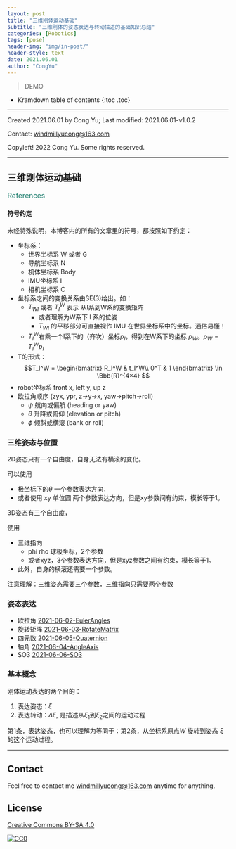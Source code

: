```yaml
---
layout: post
title: "三维刚体运动基础"
subtitle: "三维刚体的姿态表达与转动描述的基础知识总结"
categories: [Robotics]
tags: [pose]
header-img: "img/in-post/"
header-style: text
date: 2021.06.01
author: "CongYu"
---
```


>  DEMO

* Kramdown table of contents
{:toc .toc}

----

Created 2021.06.01 by Cong Yu; Last modified: 2021.06.01-v1.0.2

Contact: [windmillyucong@163.com](mailto:windmillyucong@163.com)

Copyleft! 2022 Cong Yu. Some rights reserved.

----

## 三维刚体运动基础

<p style="font-size:16px;color:#176;text-align:left;">References</p> 


#### 符号约定

未经特殊说明，本博客内的所有的文章里的符号，都按照如下约定：

- 坐标系：
	- 世界坐标系 W 或者 G
	- 导航坐标系 N
	- 机体坐标系 Body
	- IMU坐标系 I
	- 相机坐标系 C
- 坐标系之间的变换关系由SE(3)给出。如：
	- $T_{WI}$ 或者 $T_I^W$ 表示 从I系到W系的变换矩阵
		- 或者理解为W系下 I 系的位姿
		- $T_{WI}$ 的平移部分可直接视作 IMU 在世界坐标系中的坐标。通俗易懂！
	- $T_I^W$右乘一个I系下的（齐次）坐标$p_I$，得到在W系下的坐标 $p_W$。$p_W = T_I^W p_I$  
- T的形式：
	$$T_I^W = \begin{bmatrix} R_I^W &  t_I^W\\ 0^T  & 1 \end{bmatrix} \in \Bbb{R}^{4×4} $$
- robot坐标系  front  x, left  y, up  z
- 欧拉角顺序 (zyx, ypr, z->y->x, yaw->pitch->roll)
	- $\psi$ 航向或偏航 (heading or yaw)
	- $\theta$  升降或俯仰 (elevation or pitch)
	- $\phi$ 倾斜或横滚 (bank or roll)



### 三维姿态与位置

2D姿态只有一个自由度，自身无法有横滚的变化。

可以使用 
- 极坐标下的$\theta$ 一个参数表达方向，
- 或者使用 xy 单位圆 两个参数表达方向，但是xy参数间有约束，模长等于1。

3D姿态有三个自由度，

使用
- 三维指向
  - phi rho 球极坐标，2个参数
  - 或者xyz，3个参数表达方向，但是xyz参数之间有约束，模长等于1。
- 此外，自身的横滚还需要一个参数。

注意理解：三维姿态需要三个参数，三维指向只需要两个参数


### 姿态表达

- 欧拉角 [2021-06-02-EulerAngles](Robotics/Geometry/2021-06-02-EulerAngles.md)
- 旋转矩阵 [2021-06-03-RotateMatrix](Robotics/Geometry/2021-06-03-RotateMatrix.md)
- 四元数 [2021-06-05-Quaternion](Robotics/Geometry/2021-06-05-Quaternion.md)
- 轴角 [2021-06-04-AngleAxis](Robotics/Geometry/2021-06-04-AngleAxis.md)
- SO3 [2021-06-06-SO3](Robotics/Geometry/2021-06-06-SO3.md)

### 基本概念

刚体运动表达的两个目的：
  1. 表达姿态：$\xi$
  2. 表达转动：$\Delta \xi$, 是描述从$\xi_1$到$\xi_2$之间的运动过程

第1条，表达姿态，也可以理解为等同于：第2条，从坐标系原点$W$ 旋转到姿态 $\xi$ 的这个运动过程。






------
## Contact

Feel free to contact me [windmillyucong@163.com](mailto:windmillyucong@163.com) anytime for anything.

## License

[Creative Commons BY-SA 4.0](http://creativecommons.org/licenses/by-sa/4.0/)

[![CC0](http://i.creativecommons.org/p/zero/1.0/88x31.png)](http://creativecommons.org/publicdomain/zero/1.0/)



